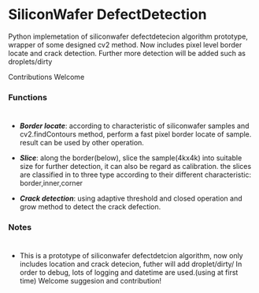 # SiliconWafer DefectDetection

Python implemetation of siliconwafer defectdetecion algorithm prototype, wrapper of some designed cv2 method. Now includes pixel level border locate and crack detection. Further more detection will be added such as droplets/dirty

Contributions Welcome

### Functions 
#
* ***Border locate***:  according to characteristic of siliconwafer samples and cv2.findContours method, perform a fast pixel border locate of sample. result can be used by other operation. 

* ***Slice***:  along the border(below), slice the sample(4kx4k) into suitable size for further detection, it can also be regard as calibration. the slices are classified in to three type according to their different characteristic: border,inner,corner 

* ***Crack detection***: using adaptive threshold and  closed operation and grow method to detect the crack defection. 


### Notes
#
* This is a prototype of siliconwafer defectdetcion algorithm, now only includes location and crack detecion, futher will add droplet/dirty/
In order to debug, lots of logging and datetime are used.(using at first time)
Welcome suggesion and contribution!
